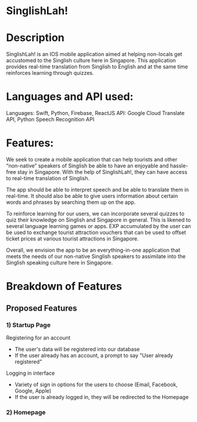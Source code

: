 #  SinglishLah!

# Description
SinglishLah! is an IOS mobile application aimed at helping non-locals get accustomed to the Singlish culture here in Singapore. This application provides real-time translation from Singlish to English and at the same time reinforces learning through quizzes.

# Languages and API used:
Languages: Swift, Python, Firebase, ReactJS 
API: Google Cloud Translate API, Python Speech Recognition API

# Features:
We seek to create a mobile application that can help tourists and other “non-native” speakers of Singlish be able to have an enjoyable and hassle-free stay in Singapore. With the help of SinglishLah!, they can have access to real-time translation of Singlish.

The app should be able to interpret speech and be able to translate them in real-time. It should also be able to give users information about certain words and phrases by searching them up on the app.

To reinforce learning for our users, we can incorporate several quizzes to quiz their knowledge on Singlish and Singapore in general. This is likened to several language learning games or apps. EXP accumulated by the user can be used to exchange tourist attraction vouchers that can be used to offset ticket prices at various tourist attractions in Singapore.

Overall, we envision the app to be an everything-in-one application that meets the needs of our non-native Singlish speakers to assimilate into the Singlish speaking culture here in Singapore.

# Breakdown of Features
## Proposed Features
### 1) Startup Page
Registering for an account
- The user's data will be registered into our database
- If the user already has an account, a prompt to say "User already registered"

Logging in interface
- Variety of sign in options for the users to choose (Email, Facebook, Google, Apple)
- If the user is already logged in, they will be redirected to the Homepage

### 2) Homepage


